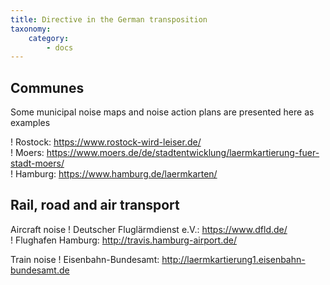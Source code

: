 ```yaml
---
title: Directive in the German transposition
taxonomy:
    category:
        - docs
---
```


## Communes 

Some municipal noise maps and noise action plans are presented here as examples

! Rostock: https://www.rostock-wird-leiser.de/<br>
! Moers: https://www.moers.de/de/stadtentwicklung/laermkartierung-fuer-stadt-moers/<br>
! Hamburg: https://www.hamburg.de/laermkarten/


## Rail, road and air transport

Aircraft noise
! Deutscher Fluglärmdienst e.V.: https://www.dfld.de/<br>
! Flughafen Hamburg: http://travis.hamburg-airport.de/ 

Train noise
! Eisenbahn-Bundesamt: http://laermkartierung1.eisenbahn-bundesamt.de 

<!-- Ausbreitungsmodellierung Hr. Berger -->

